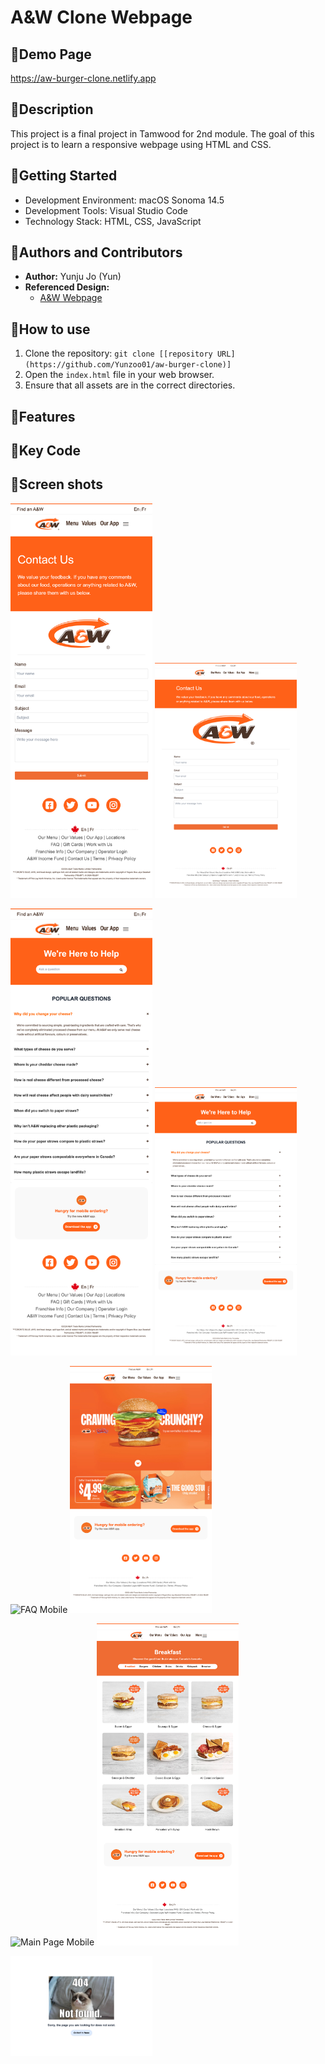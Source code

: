 # A&W Clone Webpage
## 🌻Demo Page
https://aw-burger-clone.netlify.app

## 🌻Description
This project is a final project in Tamwood for 2nd module.
The goal of this project is to learn a responsive webpage using HTML and CSS.

## 🌻Getting Started
- Development Environment: macOS Sonoma 14.5
- Development Tools: Visual Studio Code
- Technology Stack: HTML, CSS, JavaScript

## 🌻Authors and Contributors
- **Author:** Yunju Jo (Yun)
- **Referenced Design:**
  - [A&W Webpage](https://web.aw.ca/en/home?gad_source=1&gbraid=0AAAAADNhAK4_kC912xkGsTCgNPtATUVVI&gclid=CjwKCAjw6c63BhAiEiwAF0EH1EW4pdJDHKxJvxqkUvqDxzIhJW5fNhUOqgiKaerGUuLNkZa4bFzljhoCWIQQAvD_BwE)

## 🌻How to use
1. Clone the repository: `git clone [[repository URL](https://github.com/Yunzoo01/aw-burger-clone)]`
2. Open the `index.html` file in your web browser.
3. Ensure that all assets are in the correct directories.

## 🌻Features

## 🌻Key Code

## 🌻Screen shots
<p float="left">
  <img src="screenshot/contact-us-mobile.png" alt="404 Page" width="45%" />
  <img src="screenshot/contact-us-desktop.png" alt="Contact Us Desktop" width="45%" />
</p>

<p float="left">
  <img src="screenshot/faq-mobile.png" alt="Contact Us Mobile" width="45%" />
  <img src="screenshot/faq-desktop.png" alt="FAQ Desktop" width="45%" />
</p>

<p float="left">
  <img src="screenshot/mainpage-mobile.png" alt="FAQ Mobile" width="45%" />
  <img src="screenshot/mainpage-desktop.png" alt="Main Page Desktop" width="45%" />
</p>

<p float="left">
  <img src="screenshot/ourmenu-mobile.png" alt="Main Page Mobile" width="45%" />
  <img src="screenshot/ourmenu-desktop.png" alt="Our Menu Desktop" width="45%" />
</p>

<p float="left">
  <img src="screenshot/404page.png" alt="Our Menu Mobile" width="45%" />
</p>



